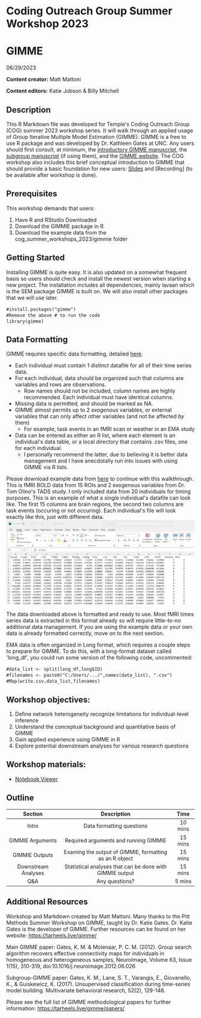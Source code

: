 # Coding Outreach Group Summer Workshop 2023
# GIMME
06/29/2023

__**Content creator:**__ Matt Mattoni

__**Content editors:**__ Katie Jobson & Billy Mitchell

## Description
This R Markdown file was developed for Temple's Coding Outreach Group (COG) summer 2023 workshop series. It will walk through an applied usage of Group Iterative Multiple Model Estimation (GIMME). GIMME is a free to use R package and was developed by Dr. Kathleen Gates at UNC. Any users should first consult, at minimum, the [introductory GIMME manuscript](https://pubmed.ncbi.nlm.nih.gov/22732562/), the [subgroup manuscript](https://pubmed.ncbi.nlm.nih.gov/27925768/) (if using them), and the [GIMME website](https://tarheels.live/gimme/). The COG workshop also includes this brief conceptual introduction to GIMME that should provide a basic foundation for new users: [Slides]() and [Recording] (to be available after workshop is done).
  

## Prerequisites
This workshop demands that users:
1. Have R and RStudio Downloaded
2. Download the GIMMIE package in R
3. Download the example data from the cog_summer_workshops_2023/gimmie folder

## Getting Started
Installing GIMME is quite easy. It is also updated on a somewhat frequent basis so users should check and install the newest version when starting a new project. The installation includes all dependencies, mainly lavaan which is the SEM package GIMME is built on.
We will also install other packages that we will use later. 
```{r, message = FALSE}
#install.packages("gimme")
#Remove the above # to run the code
library(gimme)
```

## Data Formatting
GIMME requires specific data formatting, detailed [here](https://tarheels.live/gimme/preparing-data-and-environment-for-gimme/). 

* Each individual must contain 1 distinct datafile for all of their time series data. 
* For each individual, data should be organized such that columns are variables and rows are observations. 
  + Row names should not be included, column names are highly recommended. Each individual must have identical columns. 
* Missing data is permitted, and should be marked as NA. 
* GIMME almost permits up to 2 *exogenous* variables, or external variables that can only affect other variables (and not be affected *by* them)
  + For example, task events in an fMRI scan or weather in an EMA study
* Data can be entered as either an R list, where each element is an individual's data table, or a local directory that contains .csv files, one for each individual. 
  + I personally recommend the latter, due to believing it is better data management and I have anecdotally run into issues with using GIMME via R lists. 
  
Please download example data from [here](Data/) to continue with this walkthrough. This is fMRI BOLD data from 15 ROIs and 2 exogenous variables from Dr. Tom Olino's TADS study. I only included data from 20 individuals for timing purposes. 
This is an example of what a single individual's datafile can look like. The first 15 columns are brain regions, the second two columns are task events (occuring or not occuring). Each individual's file will look exactly like this, just with different data. 
![](images/Data_ex.png)

The data downloaded above is formatted and ready to use. Most fMRI times series data is extracted in this format already so will require little-to-no additional data management. If you are using the example data or your own data is already formatted correctly, move on to the next sextion. 

EMA data is often organized in Long format, which requires a couple steps to prepare for GIMME. To do this, with a long-format dataset called 'long_df', you could run some version of the following code, uncommented:
```{r}
#data_list <- split(long_df,long$ID)
#filenames <- paste0("C:/Users/.../",names(data_list), ".csv")
#Map(write.csv,data_list,filenames)
```
    
## Workshop objectives:
1. Define network heterogeneity recognize limitations for individual-level inference
2. Understand the conceptual background and quantitative basis of GIMME
3. Gain applied experience using GIMME in R
4. Explore potential downstream analyses for various research questions

## Workshop materials:
- [Notebook Viewer](https://tu-coding-outreach-group.github.io/cog_summer_workshops_2023/gimme/index.html)

## Outline
| Section | Description | Time |
| :---: | :---: | :---: |
| Intro | Data formatting questions | 10 mins |
| GIMMIE Arguments | Required arguments and running GIMMIE | 15 mins |
| GIMMIE Outputs | Examing the output of GIMMIE, formatting as an R object | 15 mins |
| Downstream Analyses | Statistical analyses that can be done with GIMMIE output | 15 mins |
| Q&A | Any questions? | 5 mins |


## Additional Resources
Workshop and Markdown created by Matt Mattoni. Many thanks to the Pitt Methods Summer Workshop on GIMME, taught by Dr. Katie Gates. 
Dr. Katie Gates is the developer of GIMME. Further resources can be found on her website: https://tarheels.live/gimme/

Main GIMME paper: 
Gates, K. M. & Molenaar, P. C. M. (2012). Group search algorithm recovers effective connectivity maps for individuals in homogeneous and heterogeneous samples, NeuroImage, Volume 63, Issue 1(15), 310-319, doi:10.1016/j.neuroimage.2012.06.026

Subgroup-GIMME paper:
Gates, K. M., Lane, S. T., Varangis, E., Giovanello, K., & Guiskewicz, K. (2017). Unsupervised classification during time-series model building. Multivariate behavioral research, 52(2), 129-148.

Please see the full list of GIMME methodological papers for further information: https://tarheels.live/gimme/papers/
